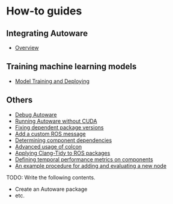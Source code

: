 # How-to guides

## Integrating Autoware

- [Overview](integrating-autoware/overview.md)

## Training machine learning models

- [Model Training and Deploying](training-machine-learning-models/training-models.md)

## Others

- [Debug Autoware](others/debug-autoware.md)
- [Running Autoware without CUDA](others/running-autoware-without-cuda.md)
- [Fixing dependent package versions](others/fixing-dependent-package-versions.md)
- [Add a custom ROS message](others/add-a-custom-ros-message.md)
- [Determining component dependencies](others/determining-component-dependencies.md)
- [Advanced usage of colcon](others/advanced-usage-of-colcon.md)
- [Applying Clang-Tidy to ROS packages](others/applying-clang-tidy-to-ros-packages.md)
- [Defining temporal performance metrics on components](others/defining-temporal-performance-metrics.md)
- [An example procedure for adding and evaluating a new node](others/an-example-procedure-for-adding-and-evaluating-a-new-node.md)

TODO: Write the following contents.

- Create an Autoware package
- etc.
